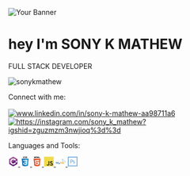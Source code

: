 ![Your Banner](https://i.pinimg.com/originals/2f/f4/28/2ff428006f3ade5f10beac69372062ab.gif)

<h1 align="left">hey I'm SONY K MATHEW</h1>
<p align="left">FULL STACK DEVELOPER</p>

<p align="left"> <img src="https://komarev.com/ghpvc/?username=sonykmathew&label=Profile%20views&color=0e75b6&style=flat" alt="sonykmathew" /> </p>

<p align="left">Connect with me:</p>
<p align="left">
<a href="https://linkedin.com/in/www.linkedin.com/in/sony-k-mathew-aa98711a6" target="blank"><img align="center" src="https://raw.githubusercontent.com/rahuldkjain/github-profile-readme-generator/master/src/images/icons/Social/linked-in-alt.svg" alt="www.linkedin.com/in/sony-k-mathew-aa98711a6" height="15" width="20" /></a>
<a href="https://instagram.com/https://instagram.com/sony_k_mathew?igshid=zguzmzm3nwjioq%3d%3d" target="blank"><img align="center" src="https://raw.githubusercontent.com/rahuldkjain/github-profile-readme-generator/master/src/images/icons/Social/instagram.svg" alt="https://instagram.com/sony_k_mathew?igshid=zguzmzm3nwjioq%3d%3d" height="15" width="20" /></a>
</p>

<p align="left">Languages and Tools:</p>
<p align="left"> <a href="https://www.w3schools.com/cs/" target="_blank" rel="noreferrer"> <img src="https://raw.githubusercontent.com/devicons/devicon/master/icons/csharp/csharp-original.svg" alt="csharp" width="20" height="20"/> </a> <a href="https://www.w3schools.com/css/" target="_blank" rel="noreferrer"> <img src="https://raw.githubusercontent.com/devicons/devicon/master/icons/css3/css3-original-wordmark.svg" alt="css3" width="20" height="20"/> </a> <a href="https://www.w3.org/html/" target="_blank" rel="noreferrer"> <img src="https://raw.githubusercontent.com/devicons/devicon/master/icons/html5/html5-original-wordmark.svg" alt="html5" width="20" height="20"/> </a> <a href="https://developer.mozilla.org/en-US/docs/Web/JavaScript" target="_blank" rel="noreferrer"> <img src="https://raw.githubusercontent.com/devicons/devicon/master/icons/javascript/javascript-original.svg" alt="javascript" width="20" height="20"/> </a> <a href="https://www.mysql.com/" target="_blank" rel="noreferrer"> <img src="https://raw.githubusercontent.com/devicons/devicon/master/icons/mysql/mysql-original-wordmark.svg" alt="mysql" width="20" height="20"/> </a> <a href="https://www.photoshop.com/en" target="_blank" rel="noreferrer"> <img src="https://raw.githubusercontent.com/devicons/devicon/master/icons/photoshop/photoshop-line.svg" alt="photoshop" width="20" height="20"/> </a> </p>
